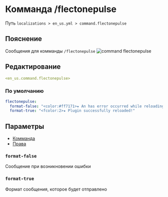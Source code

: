 # Комманда /flectonepulse
Путь `localizations > en_us.yml > command.flectonepulse`

## Пояснение
Сообщения для комманды `/flectonepulse`
![command flectonepulse](/commandflectonepulse.png)

## Редактирование
```yaml
<en_us.command.flectonepulse>
```

### По умолчанию
```yaml
flectonepulse:
  format-false: "<color:#ff7171>★ An has error occurred while reloading"
  format-true: "<fcolor:2>★ Plugin successfully reloaded!"
```

## Параметры

- [Комманда](/docs/command/flectonepulse/)
- [Права](/docs/permission/command/flectonepulse/)

### `format-false`

Сообщение при возникновении ошибки

### `format-true`

Формат сообщения, которое будет отправлено

